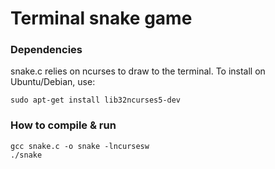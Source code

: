 # Terminal snake game

### Dependencies

snake.c relies on ncurses to draw to the terminal. To install on Ubuntu/Debian, use:

```
sudo apt-get install lib32ncurses5-dev
```

### How to compile & run

```
gcc snake.c -o snake -lncursesw
./snake
```
